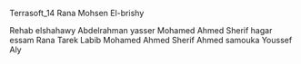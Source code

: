 Terrasoft_14 Rana Mohsen El-brishy

Rehab elshahawy
Abdelrahman yasser
Mohamed Ahmed Sherif
hagar essam
Rana Tarek Labib
Mohamed Ahmed Sherif
Ahmed samouka
Youssef Aly
